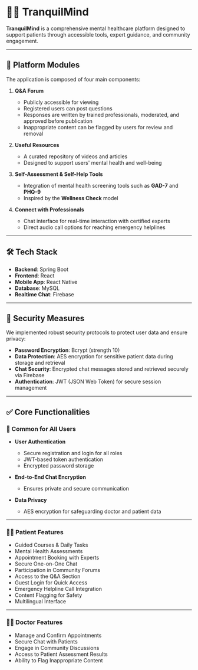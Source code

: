 # 🧘‍♀️ TranquilMind

**TranquilMind** is a comprehensive mental healthcare platform designed to support patients through accessible tools, expert guidance, and community engagement.

---

## 🧩 Platform Modules

The application is composed of four main components:

1. **Q&A Forum**  
   - Publicly accessible for viewing  
   - Registered users can post questions  
   - Responses are written by trained professionals, moderated, and approved before publication  
   - Inappropriate content can be flagged by users for review and removal  

2. **Useful Resources**  
   - A curated repository of videos and articles  
   - Designed to support users' mental health and well-being  

3. **Self-Assessment & Self-Help Tools**  
   - Integration of mental health screening tools such as **GAD-7** and **PHQ-9**  
   - Inspired by the **Wellness Check** model  

4. **Connect with Professionals**  
   - Chat interface for real-time interaction with certified experts  
   - Direct audio call options for reaching emergency helplines  

---

## 🛠️ Tech Stack

- **Backend**: Spring Boot  
- **Frontend**: React  
- **Mobile App**: React Native  
- **Database**: MySQL  
- **Realtime Chat**: Firebase  

---

## 🔐 Security Measures

We implemented robust security protocols to protect user data and ensure privacy:

- **Password Encryption**: Bcrypt (strength 10)  
- **Data Protection**: AES encryption for sensitive patient data during storage and retrieval  
- **Chat Security**: Encrypted chat messages stored and retrieved securely via Firebase  
- **Authentication**: JWT (JSON Web Token) for secure session management  

---

## ✅ Core Functionalities

### 👥 Common for All Users

- **User Authentication**
  - Secure registration and login for all roles  
  - JWT-based token authentication  
  - Encrypted password storage  

- **End-to-End Chat Encryption**
  - Ensures private and secure communication  

- **Data Privacy**
  - AES encryption for safeguarding doctor and patient data  

---

### 🧑‍⚕️ Patient Features

- Guided Courses & Daily Tasks  
- Mental Health Assessments  
- Appointment Booking with Experts  
- Secure One-on-One Chat  
- Participation in Community Forums  
- Access to the Q&A Section  
- Guest Login for Quick Access  
- Emergency Helpline Call Integration  
- Content Flagging for Safety  
- Multilingual Interface  

---

### 👨‍⚕️ Doctor Features

- Manage and Confirm Appointments  
- Secure Chat with Patients  
- Engage in Community Discussions  
- Access to Patient Assessment Results  
- Ability to Flag Inappropriate Content  
